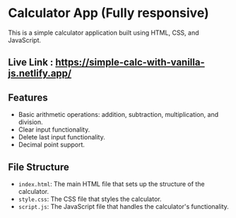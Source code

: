 # Calculator App (Fully responsive)

This is a simple calculator application built using HTML, CSS, and JavaScript.

## Live Link : https://simple-calc-with-vanilla-js.netlify.app/

## Features

- Basic arithmetic operations: addition, subtraction, multiplication, and division.
- Clear input functionality.
- Delete last input functionality.
- Decimal point support.

## File Structure

- `index.html`: The main HTML file that sets up the structure of the calculator.
- `style.css`: The CSS file that styles the calculator.
- `script.js`: The JavaScript file that handles the calculator's functionality.
